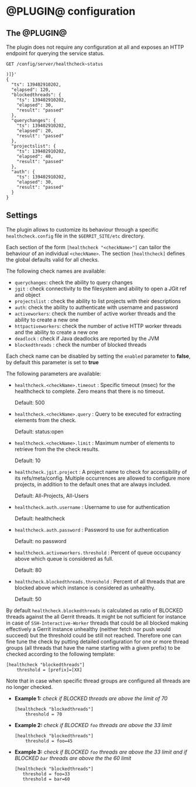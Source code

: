 @PLUGIN@ configuration
======================

The @PLUGIN@
------------

The plugin does not require any configuration at all and exposes an HTTP
endpoint for querying the service status.

```
GET /config/server/healthcheck~status

)]}'
{
  "ts": 139402910202,
  "elapsed": 120,
  "blockedthreads": {
    "ts": 139402910202,
    "elapsed": 30,
    "result": "passed"
  },
  "querychanges": {
    "ts": 139402910202,
    "elapsed": 20,
    "result": "passed"
  },
  "projectslist": {
    "ts": 139402910202,
    "elapsed": 40,
    "result": "passed"
  },
  "auth": {
    "ts": 139402910202,
    "elapsed": 30,
    "result": "passed"
  }
}
```

Settings
--------

The plugin allows to customize its behaviour through a specific
`healthcheck.config` file in the `$GERRIT_SITE/etc` directory.

Each section of the form `[healthcheck "<checkName>"]` can tailor the
behaviour of an individual `<checkName>`. The section `[healthcheck]`
defines the global defaults valid for all checks.

The following check names are available:

- `querychanges`: check the ability to query changes
- `jgit` : check connectivity to the filesystem and ability to open a JGit ref and object
- `projectslist` : check the ability to list projects with their descriptions
- `auth`: check the ability to authenticate with username and password
- `activeworkers`: check the number of active worker threads and the ability to create a new one
- `httpactiveworkers`: check the number of active HTTP worker threads and the ability
   to create a new one
- `deadlock` : check if Java deadlocks are reported by the JVM
- `blockedthreads` : check the number of blocked threads

Each check name can be disabled by setting the `enabled` parameter to **false**,
by default this parameter is set to **true**

The following parameters are available:

- `healthcheck.<checkName>.timeout` : Specific timeout (msec) for the
  healthcheck to complete. Zero means that there is no timeout.

  Default: 500

- `healthcheck.<checkName>.query` : Query to be executed for extracting
   elements from the check.

  Default: status:open

- `healthcheck.<checkName>.limit` : Maximum number of elements to retrieve from
  the the check results.

  Default: 10

- `healthcheck.jgit.project` : A project name to check for accessibility of its refs/meta/config.
   Multiple occurrences are allowed to configure more projects, in addition
   to the default ones that are always included.

  Default: All-Projects, All-Users

 - `healthcheck.auth.username` : Username to use for authentication

   Default: healthcheck

 - `healthcheck.auth.password` : Password to use for authentication
 
   Default: no password

 - `healthcheck.activeworkers.threshold` : Percent of queue occupancy above which queue is
    considered as full.

   Default: 80

 - `healthcheck.blockedthreads.threshold` : Percent of all threads that are blocked above which instance
   is considered as unhealthy.

   Default: 50

By default `healthcheck.blockedthreads` is calculated as ratio of BLOCKED threads against the all
Gerrit threads. It might be not sufficient for instance in case of `SSH-Interactive-Worker` threads
that could be all blocked making effectively a Gerrit instance unhealthy (neither fetch nor push
would succeed) but the threshold could be still not reached. Therefore one can fine tune the check
by putting detailed configuration for one or more thread groups (all threads that have the name
starting with a given prefix) to be checked according to the following template:

```
[healthcheck "blockedthreads"]
    threshold = [prefix]=[XX]
```

Note that in case when specific thread groups are configured all threads are no longer checked.

* **Example 1:** _check if BLOCKED threads are above the limit of 70_

   ```
   [healthcheck "blockedthreads"]
       threshold = 70
   ```

* **Example 2:** _check if BLOCKED `foo` threads are above the 33 limit_

   ```
   [healthcheck "blockedthreads"]
       threshold = foo=45
   ```

* **Example 3:** _check if BLOCKED `foo` threads are above the 33 limit and if BLOCKED `bar`_
  _threads are above the the 60 limit_

   ```
   [healthcheck "blockedthreads"]
      threshold = foo=33
      threshold = bar=60
   ```
